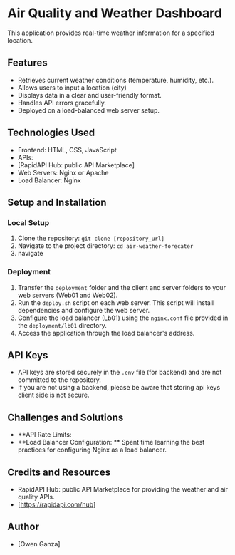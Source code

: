 # Air Quality and Weather Dashboard

 This application provides real-time weather information for a specified location. 

## Features 
* Retrieves current weather conditions (temperature, humidity, etc.).
* Allows users to input a location (city)
* Displays data in a clear and user-friendly format. 
* Handles API errors gracefully. 
* Deployed on a load-balanced web server setup.

## Technologies Used 
* Frontend: HTML, CSS, JavaScript 
* APIs: 
* [RapidAPI Hub: public API Marketplace]  
* Web Servers: Nginx or Apache 
* Load Balancer: Nginx 

## Setup and Installation 

### Local Setup 
1. Clone the repository: `git clone [repository_url]` 
2. Navigate to the project directory: `cd air-weather-forecater` 
3. navigate
 
### Deployment 

1. Transfer the `deployment` folder and the client and server folders to your web servers (Web01 and Web02). 
2. Run the `deploy.sh` script on each web server. This script will install dependencies and configure the web server. 
3. Configure the load balancer (Lb01) using the `nginx.conf` file provided in the `deployment/lb01` directory. 
4. Access the application through the load balancer's address. 

## API Keys 

* API keys are stored securely in the `.env` file (for backend) and are not committed to the repository. 
* If you are not using a backend, please be aware that storing api keys client side is not secure. 

## Challenges and Solutions 

* **API Rate Limits:  
* **Load Balancer Configuration:
** Spent time learning the best practices for configuring Nginx as a load balancer. 

## Credits and Resources 
* RapidAPI Hub: public API Marketplace for providing the weather and air quality APIs. 
* [https://rapidapi.com/hub] 

## Author 

* [Owen Ganza]

